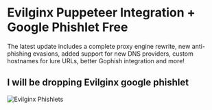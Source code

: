 
# Evilginx Puppeteer Integration + Google Phishlet Free 
The latest update includes a complete proxy engine rewrite, new anti-phishing evasions, added support for new DNS providers, custom hostnames for lure URLs, better Gophish integration and more!
## I will be dropping Evilginx google phishlet
![Evilginx Phishlets](https://github.com/user-attachments/assets/f1600a0a-036b-4f2a-8ee4-86ce45615827)
